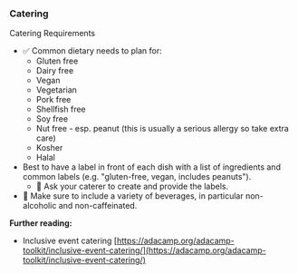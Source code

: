 
### Catering

Catering Requirements

- ✅ Common dietary needs to plan for:
  - Gluten free
  - Dairy free
  - Vegan
  - Vegetarian
  - Pork free
  - Shellfish free
  - Soy free
  - Nut free - esp. peanut (this is usually a serious allergy so take extra care)
  - Kosher
  - Halal
- Best to have a label in front of each dish with a list of ingredients and common labels (e.g. &quot;gluten-free, vegan, includes peanuts&quot;).
  - 🍎 Ask your caterer to create and provide the labels.
- 🍎 Make sure to include a variety of beverages, in particular non-alcoholic and non-caffeinated.

**Further reading:**

- Inclusive event catering [https://adacamp.org/adacamp-toolkit/inclusive-event-catering/](https://adacamp.org/adacamp-toolkit/inclusive-event-catering/)